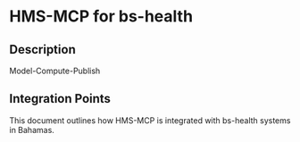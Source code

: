 # HMS-MCP for bs-health

## Description

Model-Compute-Publish

## Integration Points

This document outlines how HMS-MCP is integrated with bs-health systems in Bahamas.
